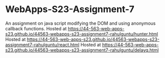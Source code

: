 # WebApps-S23-Assignment-7
An assignment on java script modifying the DOM and using anonymous callback functions.
Hosted at https://44-563-web-apps-s23.github.io/44563-webapps-s23-assignment7-rahulguntu/hunter.html
Hosted at https://44-563-web-apps-s23.github.io/44563-webapps-s23-assignment7-rahulguntu/react.html
Hosted at https://44-563-web-apps-s23.github.io/44563-webapps-s23-assignment7-rahulguntu/delayq.html